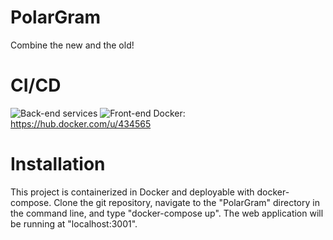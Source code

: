 # PolarGram
Combine the new and the old!

# CI/CD
![Back-end services](https://github.com/LarsvdBrandt/PolarGram/workflows/Back-end%20CI/badge.svg)
![Front-end](https://github.com/LarsvdBrandt/PolarGram/workflows/Front-end%20CI/badge.svg)
Docker: https://hub.docker.com/u/434565
 
# Installation
This project is containerized in Docker and deployable with docker-compose. Clone the git repository, navigate to the "PolarGram" directory in the command line, and type "docker-compose up". The web application will be running at "localhost:3001".
